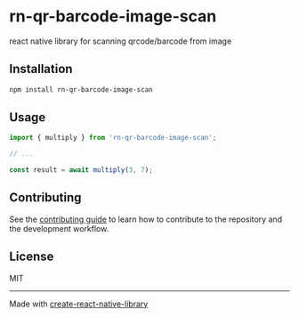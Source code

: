 # rn-qr-barcode-image-scan

react native library for scanning qrcode/barcode from image

## Installation

```sh
npm install rn-qr-barcode-image-scan
```

## Usage


```js
import { multiply } from 'rn-qr-barcode-image-scan';

// ...

const result = await multiply(3, 7);
```


## Contributing

See the [contributing guide](CONTRIBUTING.md) to learn how to contribute to the repository and the development workflow.

## License

MIT

---

Made with [create-react-native-library](https://github.com/callstack/react-native-builder-bob)

